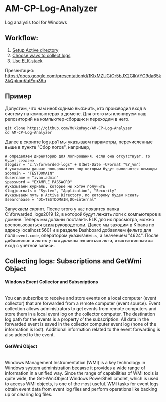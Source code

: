 # AM-CP-Log-Analyzer
Log analysis tool for Windows

 Workflow:
-------------------

1. [Setup Active directory](https://github.com/MukkuMayc/AM-CP-Log-Analyzer/wiki/Active-Directory-Setup)
2. [Choose ways to collect logs](https://github.com/MukkuMayc/AM-CP-Log-Analyzer/wiki/%D0%A1%D0%BF%D0%BE%D1%81%D0%BE%D0%B1%D1%8B-%D1%81%D0%B1%D0%BE%D1%80%D0%B0-%D0%BB%D0%BE%D0%B3%D0%BE%D0%B2)
3. [Use ELK-stack](https://github.com/MukkuMayc/AM-CP-Log-Analyzer/wiki/%D0%9D%D0%B0%D1%81%D1%82%D1%80%D0%BE%D0%B9%D0%BA%D0%B0-ELK-Stack-%D0%B4%D0%BB%D1%8F-%D0%BF%D1%80%D0%BE%D1%81%D0%BC%D0%BE%D1%82%D1%80%D0%B0-%D1%81%D0%BE%D0%B1%D1%80%D0%B0%D0%BD%D0%BD%D1%8B%D1%85-%D0%BB%D0%BE%D0%B3%D0%BE%D0%B2)

Презентация: https://docs.google.com/presentation/d/1KlxMZUGtOr5bJX2GlkVYG9da65k3kQpimqKqIFnp39o

## Пример
Допустим, что нам необходимо выяснить, кто производил вход в систему на компьютерах в домене. Для этого мы клонируем наш репозиторий на компьютер-сборщик и переходим в него.

```
git clone https://github.com/MukkuMayc/AM-CP-Log-Analyzer
cd AM-CP-Log-Analyzer
```

Далее в скрипте logs.ps1 мы указываем параметры, перечисленные выше в пункте "Сбор логов", например,
```
# определяем директорию для логирования, если она отсутствует, то будет создана
$logdir = "c:\\forwarded-logs" + $(Get-Date -UFormat "%Y_%m")
# указываем данные пользователя под которым будут выполнятся команды
$domain = "TESTDOMAIN"
$username = "ivan.admin" 
$password = "EXAMPLE_PASSWORD"
#указываем журналы, которые мы хотим получить
$logjournals = "System", "Application", "Security"
#указываем путь в Active Directory, по которому будем искать
$searchbase = "DC=TESTDOMAIN,DC=internal"
```
Запускаем скрипт. После этого у нас появится папка C:\forwarded_logs2019_12, в которой будут лежать логи с компьютеров в домене. Теперь мы должны поставить ELK для их просмотра, можно воспользоваться [этим](../../wiki/Настройка-ELK-Stack-для-просмотра-собранных-логов) руководством.
Далее мы заходим в Kibana по адресу localhost:5601 и в разделе Dashboard добавляем фильтр для поля `event.code`, оператором указываем `is`, а значением "4624". После добавления в ленте у нас должны появиться логи, ответственные за вход с учётной записи.

## Collecting logs: Subscriptions and GetWmi Object
<h4>Windows Event Collector and Subscriptions</h4> <br/>
You can subscribe to receive and store events on a local computer (event collector) that are forwarded from a remote computer (event source). 
Event collection allows administrators to get events from remote computers and store them in a local event log on the collector computer. The destination log path for the events is a property of the subscription. All data in the forwarded event is saved in the collector computer event log (none of the information is lost). Additional information related to the event forwarding is also added to the event.
<h4> GetWmi Object </h4><br/>
Windows Management Instrumentation (WMI) is a key technology in Windows system administration because it provides a wide range of information in a unified way. Since the range of capabilities of WMI tools is quite wide, the Get-WmiObject Windows PowerShell cmdlet, which is used to access WMI objects, is one of the most useful.
WMI tasks for event logs obtain event data from event log files and perform operations like backing up or clearing log files. 
